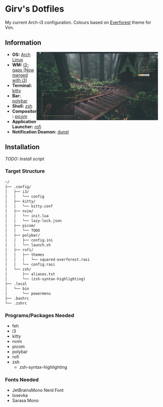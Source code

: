 # Girv's Dotfiles

My current Arch-i3 configuration. Colours based on [Everforest](https://github.com/sainnhe/everforest) theme for Vim.


## Information

<img src="rice.png" align="right" width="400px">

- **OS:** [Arch Linux](https://archlinux.org)
- **WM:** [i3-gaps (Now merged with i3)](https://github.com/Airblader/i3)
- **Terminal:** [kitty](https://github.com/kovidgoyal/kitty)
- **Bar:** [polybar](https://github.com/polybar/polybar)
- **Shell:** [zsh](https://www.zsh.org/)
- **Compositor:** [picom](https://github.com/yshui/picom)
- **Application Launcher:** [rofi](https://github.com/davatorium/rofi)
- **Notification Deamon:** [dunst](https://github.com/dunst-project/dunst)


## Installation
*TODO: Install script*

### Target Structure
```
~/
├── .config/
│   ├── i3/
│   │   └── config
│   ├── kitty/
│   │   └── kitty.conf
│   ├── nvim/
│   │   └── init.lua
│   │   └── lazy-lock.json 
│   ├── picom/
│   │   └── TODO 
│   ├── polybar/
│   │   ├── config.ini
│   │   └── launch.sh
│   ├── rofi/
│   │   ├── themes
│   │   │   └── squared-everforest.rasi
│   │   └── config.rasi
│   └── zsh/
│       ├── aliases.txt
│   	└── (zsh-syntax-highlighting)
├── .local
│   └── bin
│       └── powermenu
├── .bashrc
└── .zshrc
```

### Programs/Packages Needed 

- feh
- i3
- kitty
- nvim
- picom
- polybar
- rofi
- zsh
    - zsh-syntax-highlighting

### Fonts Needed

- JetBrainsMono Nerd Font
- Iosevka 
- Sarasa Mono